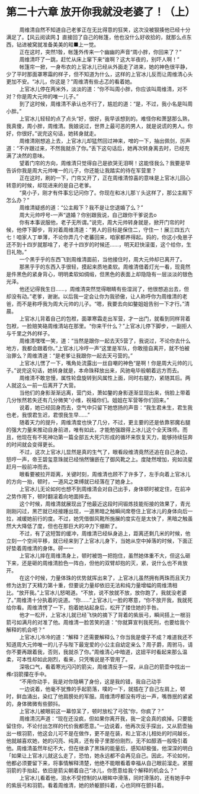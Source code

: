 <h1>第二十六章 放开你我就没老婆了！（上）</h1>
<div id="content">&nbsp&nbsp&nbsp&nbsp&nbsp&nbsp&nbsp&nbsp
 周维清自然不知道自己老爹正在无比得意的狂笑，这次没被狠揍他已经十分满足了。【风云阅读网.】直接回了自己的帐篷，他也没什么好收拾的，就那么点东西，钻进被窝就准备美美的畦■上一觉。
 <br/>&nbsp&nbsp&nbsp&nbsp&nbsp&nbsp&nbsp&nbsp
 正在这时，突然1昝，帐篷外传来一个幽幽的声音“周小胖，你回来了？”
 <br/>&nbsp&nbsp&nbsp&nbsp&nbsp&nbsp&nbsp&nbsp
 周维清吓了一跳，赶忙从床上窜下来“谁啊？这大半夜的，别吓人啊！”
 <br/>&nbsp&nbsp&nbsp&nbsp&nbsp&nbsp&nbsp&nbsp
 帐篷帘一掀，一身布衣的上官冰儿已经从外面走了进来，她的神色很平静，少了平时那面罩寒霜的样子，但不知道为什么，这样的上官冰儿反而让周维清心头更加不安。“冰儿，你这是？”周维清有些忐忑的看着她。
 <br/>&nbsp&nbsp&nbsp&nbsp&nbsp&nbsp&nbsp&nbsp
 上官冰儿停在两米外，淡淡的道：“你不叫周小胖，你应该叫周维清，对不对？你是周大元帅的唯一儿子。”
 <br/>&nbsp&nbsp&nbsp&nbsp&nbsp&nbsp&nbsp&nbsp
 到了这时候，周维清不承认也不行了，尴尬的道：“是，不过，我小名是叫周小胖。”
 <br/>&nbsp&nbsp&nbsp&nbsp&nbsp&nbsp&nbsp&nbsp
 上官冰儿轻轻的点了点头“好，很好，我早该想到的。难怪你和萧瑟那么熟，我真傻，周小胖，周维清。我娘说过，世界上最可恶的男人，就是说谎的男人。你好，你很好。”说完这句话，她转身就走。
 <br/>&nbsp&nbsp&nbsp&nbsp&nbsp&nbsp&nbsp&nbsp
 周维清刚想追上去，上官冰儿却猛然回过神来，噌的一下，抽出佩剑，厉声道：“不许跟过来，不然我就杀了你。”丢下这句话后，她再次转身离去时，已经充满了决然的意味。
 <br/>&nbsp&nbsp&nbsp&nbsp&nbsp&nbsp&nbsp&nbsp
 望着门帘的方向，周维清只觉得自己是欲哭无泪啊！这能怪我么？我要是早告诉你我是周大元帅唯一的儿子，你还能让我踏实的待在军营里？
 <br/>&nbsp&nbsp&nbsp&nbsp&nbsp&nbsp&nbsp&nbsp
 正在这时，刷的一下，门帘又开了，正在周维清惊喜的意味是上官冰儿回心转意的时候，却现进来的是自己老爹。
 <br/>&nbsp&nbsp&nbsp&nbsp&nbsp&nbsp&nbsp&nbsp
 “臭小子，刚才有件事忘记问你了。你现在和冰儿那丫头这样了，那公主殿下怎么办？”
 <br/>&nbsp&nbsp&nbsp&nbsp&nbsp&nbsp&nbsp&nbsp
 周维清疑惑的道：“公主殿下？我不是让您退婚了么？”
 <br/>&nbsp&nbsp&nbsp&nbsp&nbsp&nbsp&nbsp&nbsp
 周大元帅哼号-一声“退婚？你别跟我说，自己跟你干爹说去o
 <br/>&nbsp&nbsp&nbsp&nbsp&nbsp&nbsp&nbsp&nbsp
 你有本事说服他，老子无所谓。”说完，周大元帅转身就是，掀开门帘的时候，他停下脚步，背对着周维清道：“男人的目标是保住二，守住一！展三四五六七！咱家人丁单薄，不论你弄几个老蕃回来，咱家都养得起。妈的，你这小兔崽子还不到十四岁就那啥了，老子十四岁的时候还……，明天赶快滚蛋，这个给你，生日礼物。”
 <br/>&nbsp&nbsp&nbsp&nbsp&nbsp&nbsp&nbsp&nbsp
 一个黑乎乎的东西飞到周维清面前，当他接住时，周大元帅却已离开了。
 <br/>&nbsp&nbsp&nbsp&nbsp&nbsp&nbsp&nbsp&nbsp
 那黑乎乎的东西入手很轻，摸起来质地柔软。周维清借着灯光一看，现竟然是件黑色的紧身背心，明明柔软如绸缎，但黑色的表面上却隐隐有一层淡淡的银色光泽。
 <br/>&nbsp&nbsp&nbsp&nbsp&nbsp&nbsp&nbsp&nbsp
 他还记得我生日……，周维清突然觉得眼睛有些湿润了，他很想追出去，但却没有动。”老爹，谢谢。以后我一定会让你为我骄傲，让人称呼你为周维清的老爸，而不是称呼我为周大元帅的儿子。“嗯，我要去向如鏊姐姐告别一下才行。”清晨。
 <br/>&nbsp&nbsp&nbsp&nbsp&nbsp&nbsp&nbsp&nbsp
 上官冰儿背着自己的包袱，面罩寒霜走出军营，才一出门，就看到同样背着包袱，一脸赔笑硌周维清站在那里。“你来干什么？”上官冰儿停下脚步，一副拒人与千里之外的样子。
 <br/>&nbsp&nbsp&nbsp&nbsp&nbsp&nbsp&nbsp&nbsp
 周维清嘿嘿一笑，道：“当然是跟你一起去天5营了，我说过，不论你去什么地方，我都会跟着你。”上官冰儿冷哼一声“这里是军队，你敢擅自离开，就不怕被治罪么？周维清道：“是老爹让我跟你一起去天弓营的。”
 <br/>&nbsp&nbsp&nbsp&nbsp&nbsp&nbsp&nbsp&nbsp
 上官冰儿愣了一下，嘴角处流露出一丝自嘲的神色“是啊！你是周大元帅的儿子。”说完这句话，她转身就是，本命珠释放出来，风驰电毕般朝着远方而去。
 <br/>&nbsp&nbsp&nbsp&nbsp&nbsp&nbsp&nbsp&nbsp
 周维清不敢怠慢，属性轮盘旋转到风属性上面，同时右腿力，紧随其后。两人就这么一前一后离开了大营。
 <br/>&nbsp&nbsp&nbsp&nbsp&nbsp&nbsp&nbsp&nbsp
 当他们的身影渐渐远离，营门处，萧如鏊的身影逐渐显现出来，俏脸上带着几分怅然若失还有几分微笑“小维，祝福你们。姐姐在军营等你们回来。”
 <br/>&nbsp&nbsp&nbsp&nbsp&nbsp&nbsp&nbsp&nbsp
 说着，她已经回身而去，空气中只留下她悠扬的声音：“我生君未生，君生我也老，我恨君生迟，君恨我生早……”
 <br/>&nbsp&nbsp&nbsp&nbsp&nbsp&nbsp&nbsp&nbsp
 随着天力的提升，周维清度也快了几分，不过，更主要的还是依靠邪魔右腿的强大力量来推动自身前进，唯有如此，才能勉强跟得上冰儿这个全天珠师。而且，他现在有不死神功第一篇全部五大死穴形成的循环来恢复天力，能够持续狂奔的时间就会变得更长。
 <br/>&nbsp&nbsp&nbsp&nbsp&nbsp&nbsp&nbsp&nbsp
 不过，这次上官冰儿显然是真的生气了，眼看段维清竟然还追在自己身边，怒哼一声，帝王碧玺意珠就已经悄然镶嵌在了御风靴之上。度陡然增加，宛如流星赶月一般前冲而去。
 <br/>&nbsp&nbsp&nbsp&nbsp&nbsp&nbsp&nbsp&nbsp
 眼看要被拉开距离，关键时刻，周维清也顾不了许多了，左手向着上官冰儿的方向一抬，顿时，一道风之束缚就已经落在了她身上。
 <br/>&nbsp&nbsp&nbsp&nbsp&nbsp&nbsp&nbsp&nbsp
 上官冰儿无论如何也想不到周维清会对自己出手，身体顿时被定住，在前冲之势作用下，顿时翻滚着向地面摔去。
 <br/>&nbsp&nbsp&nbsp&nbsp&nbsp&nbsp&nbsp&nbsp
 这个时候，周维清就展现出了他最近这段时间锻炼技能衔接的效果了，青光刚刚闪过，黑芒就已经接踵出现，一道黑暗之触瞬间席卷住上官冰儿的身体向后一拉，减缓她前行的度。不过，她凭借御风靴所施展的度实在是太快了，黑暗之触虽然大大降低了度，但也在那巨大的冲力下绷断了。
 <br/>&nbsp&nbsp&nbsp&nbsp&nbsp&nbsp&nbsp&nbsp
 不过，有了这短暂的缓冲，周维清已经纵身追上，距离还剩几米的时候，他立刻一个空间平移，就已经来到了上官冰儿身下，当她从空中掉落的时候，下面正好垫着周维清的身体。砰一一
 <br/>&nbsp&nbsp&nbsp&nbsp&nbsp&nbsp&nbsp&nbsp
 上官冰儿摔在周维清身上，顿时被饱一把抱住，虽然她体重不大，但这么砸下来，还是砸的周维清脸色一阵白，但他的双臂却抱的灭，紧，说什么也不肯放开。
 <br/>&nbsp&nbsp&nbsp&nbsp&nbsp&nbsp&nbsp&nbsp
 在这个时候，力量体珠的优势就挥出来了，上官冰儿虽然拥有两珠而且天力修为达到了天精力第十重，但要说力量却依旧无法和纯力量增幅的周维清相比。“放开我。”上官冰儿怒喝道。“不放，说不放就不放，放你跑了，我就没老婆了。”周维清十分执着的说道。“你……”上官冰儿一脸的寒意，“你不放开我，我就死给你看。周维清愣了一下，抱着她站起身后，松开了搂住她的手咎。
 <br/>&nbsp&nbsp&nbsp&nbsp&nbsp&nbsp&nbsp&nbsp
 他才一松开，上官冰儿就已经飞快的摘下了背着的紫辰弓，瞬间搭上一根羽箭弓如满月的对准了他。周维清一脸苦笑的道：“你就算宣判我死刑，也要给我个解释的机会吧？”
 <br/>&nbsp&nbsp&nbsp&nbsp&nbsp&nbsp&nbsp&nbsp
 上官冰儿冷冷的道：“解释？还需要解释么？你当我是傻子不成？难道我还不知道周大元帅唯一的儿子与陛下最宠爱的小公主自幼定亲么？周子爵，周驸马，请你不要再跟着我，否则，我就杀了你。”周维清心中暗道，这妞平时看起来那么温柔，可本性却如此刚烈，看来，只凭嘴说是不管用了。
 <br/>&nbsp&nbsp&nbsp&nbsp&nbsp&nbsp&nbsp&nbsp
 深吸口气，看着寒光闪闪的箭尖，周维清反手一探，从自己的箭壶中找出一榫r羽箭攥在手中。
 <br/>&nbsp&nbsp&nbsp&nbsp&nbsp&nbsp&nbsp&nbsp
 “不用你动手，我是对你隐瞒了身份，这是我的错，我自己动手
 <br/>&nbsp&nbsp&nbsp&nbsp&nbsp&nbsp&nbsp&nbsp
 一边说着，他毫不犹豫的手起箭落，噗的一下，就插在了自己左肩上，顿时，鲜血涌出，染红了他肩膀处的军服。周维清哼都没有哼出一声，嘴唇抿的紧紧的，身体微微有些颤抖。
 <br/>&nbsp&nbsp&nbsp&nbsp&nbsp&nbsp&nbsp&nbsp
 上官冰儿被眼前这一幕惊呆了，顿时放松了弓弦“你，你疯了？”
 <br/>&nbsp&nbsp&nbsp&nbsp&nbsp&nbsp&nbsp&nbsp
 周维清沉声道：“现在还没疯，但如果你离开我，我一定会真的疯掉。只要能留住你，不论付出怎样的代价我都愿意。”一边说着，他再次反手探出，又从箭壶抽出一根羽箭，他这会儿可不是在做作，更不是在装，和上官冰儿相处的时间越长，他就越喜欢她，她的闪亮、纯真，还有骨子里那份刚烈，无不如醇酒一般吸引着他。周维清虽然年纪不大，但在继承了黑珠的能量后，感知却极强，他深深的明白「如果让上官冰儿就这么走了，恐怕，她永远都不会再见自己。因此，不论如何，他都必须要留下来，将事情解释清楚，他绝不能眼看着幸福从自己眼前溜走。紧握羽箭的手抬起，依旧是箭尖朝着自己“冰儿，你愿意给我个解释的机会么？”
 <br/>&nbsp&nbsp&nbsp&nbsp&nbsp&nbsp&nbsp&nbsp
 上官冰儿看着他，泪水不受控制的从眼眸中滑落，同时滑落的，还有她手中的紫辰弓和羽箭。看着周维清，她的娇躯颤抖着，心也同样在颤抖着。
 <br/>&nbsp&nbsp&nbsp&nbsp&nbsp&nbsp&nbsp&nbsp
 <br/>&nbsp&nbsp&nbsp&nbsp&nbsp&nbsp&nbsp&nbsp
</div>
